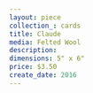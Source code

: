 ```yaml
---
layout: piece
collection_: cards
title: Claude
media: Felted Wool
description:
dimensions: 5" x 6"
price: $3.50
create_date: 2016
---
```

